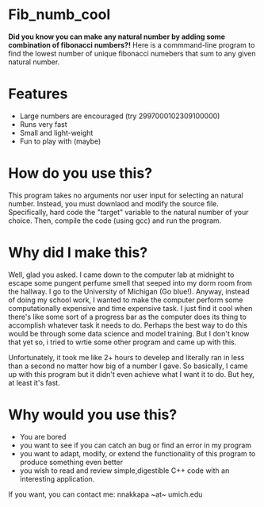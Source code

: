 # Fib_numb_cool
**Did you know you can make any natural number by adding some combination of fibonacci numbers?!**
Here is a commmand-line program to find the lowest number of unique fibonacci numebers that sum to any given natural number.
# Features
 - Large numbers are encouraged (try 2997000102309100000)
 - Runs very fast
 - Small and light-weight
 - Fun to play with (maybe)
# How do you use this?
 This program takes no arguments nor user input for selecting an natural number. Instead, you must downlaod and modify the source file. Specifically, hard code the "target" variable to the natural number of your choice. Then, compile the code (using gcc) and run the program. 
# Why did I make this?
 Well, glad you asked. I came down to the computer lab at midnight to escape some pungent perfume smell that seeped into my dorm room from the hallway. I go to the University of Michigan (Go blue!). Anyway, instead of doing my school work, I wanted to make the computer perform some computationally expensive and time expensive task. I just find it cool when there's like some sort of a progress bar as the computer does its thing to accomplish whatever task it needs to do. Perhaps the best way to do this would be through some data science and model training. But I don't know that yet so, i tried to wrtie some other program and came up with this. 
 
Unfortunately, it took me like 2+ hours to develep and literally ran in less than a second no matter how big of a number I gave. So basically, I came up with this program but it didn't even achieve what I want it to do. But hey, at least it's fast.
# Why would you use this?
  - You are bored
  - you want to see if you can catch an bug or find an error in my program
  - you want to adapt, modify, or extend the functionality of this program to produce something even better
  - you wish to read and review simple,digestible C++ code with an interesting application. 

If you want, you can contact me: nnakkapa ~at~ umich.edu
